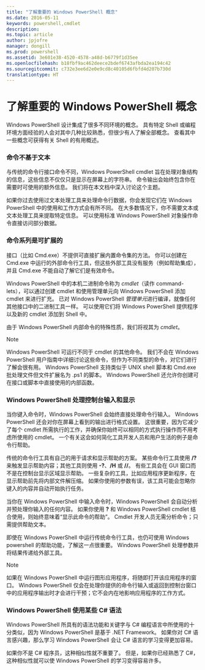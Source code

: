 ```yaml
---
title: "了解重要的 Windows PowerShell 概念"
ms.date: 2016-05-11
keywords: powershell,cmdlet
description: 
ms.topic: article
author: jpjofre
manager: dongill
ms.prod: powershell
ms.assetid: 3e601e38-4520-4578-a48d-b6779f1d35ee
ms.openlocfilehash: b18fbf9ac462deece2bdef6743afbda2ea194c42
ms.sourcegitcommit: c732e3ee6d2e0e9cd8c40105d6fbfd4d207b730d
translationtype: HT
---
```

# <a name="understanding-important-windows-powershell-concepts"></a>了解重要的 Windows PowerShell 概念
Windows PowerShell 设计集成了很多不同环境的概念。 具有特定 Shell 或编程环境方面经验的人会对其中几种比较熟悉，但很少有人了解全部概念。 查看其中一些概念可获得有关 Shell 的有用概述。

### <a name="commands-are-not-text-based"></a>命令不基于文本
与传统的命令行接口命令不同，Windows PowerShell cmdlet 旨在处理对象结构的信息，这些信息不仅仅只是显示在屏幕上的字符串。 命令输出会始终包含你在需要时可使用的额外信息。 我们将在本文档中深入讨论这个主题。

如果你过去使用过文本处理工具来处理命令行数据，你会发现它们在 Windows PowerShell 中的使用和工作方式会有所不同。 在大多数情况下，你不需要文本或文本处理工具来提取特定信息。 可以使用标准 Windows PowerShell 对象操作命令直接访问部分数据。

### <a name="the-command-family-is-extensible"></a>命令系列是可扩展的
接口（比如 Cmd.exe）不提供可直接扩展内置命令集的方法。 你可以创建在 Cmd.exe 中运行的外部命令行工具，但这些外部工具没有服务（例如帮助集成），并且 Cmd.exe 不能自动了解它们是有效命令。

Windows PowerShell 中的本机二进制命令称为 *cmdlet*（读作 command-lets），可以通过创建 cmdlet 和使用管理单元向 Windows PowerShell 添加 cmdlet 来进行扩充。 已对 Windows PowerShell *管理单元*进行编译，就像任何其他接口中的二进制工具一样。 可以使用它们将 Windows PowerShell 提供程序以及新的 cmdlet 添加到 Shell 中。

由于 Windows PowerShell 内部命令的特殊性质，我们将视其为 *cmdlet*。

> [!NOTE]
> Windows PowerShell 可运行不同于 cmdlet 的其他命令。 我们不会在 Windows PowerShell 用户指南中详细讨论这些命令，但作为不同类型的命令，对它们进行了解会很有用。 Windows PowerShell 支持类似于 UNIX shell 脚本和 Cmd.exe 批处理文件但文件扩展名为 .ps1 的脚本。 Windows PowerShell 还允许你创建可在接口或脚本中直接使用的内部函数。

### <a name="windows-powershell-handles-console-input-and-display"></a>Windows PowerShell 处理控制台输入和显示
当你键入命令时，Windows PowerShell 会始终直接处理命令行输入。 Windows PowerShell 还会对你在屏幕上看到的输出进行格式设置。 这很重要，因为它减少了每个 cmdlet 所需执行的工作，并确保你始终可以相同的方式执行操作而不用考虑所使用的 cmdlet。 一个有关这会如何简化工具开发人员和用户生活的例子是命令行帮助。

传统的命令行工具有自己的用于请求和显示帮助的方案。 某些命令行工具使用 **/?** 来触发显示帮助内容；其他工具则使用 **-?**、**/H** 或 **//**。 有些工具会在 GUI 窗口而不是在控制台显示区域显示帮助。 一些复杂的工具，比如应用程序更新程序，在显示帮助前先将内部文件解压缩。 如果你使用的参数有误，该工具可能会忽略你键入的内容并自动开始执行任务。

当你在 Windows PowerShell 中输入命令时，Windows PowerShell 会自动分析并预处理你输入的任何内容。 如果你使用 **?** 和 Windows PowerShell cmdlet 结合使用，则始终意味着“显示此命令的帮助”。 Cmdlet 开发人员无需分析命令；只需提供帮助文本。

即使在 Windows PowerShell 中运行传统命令行工具，也仍可使用 Windows powershell 的帮助功能，了解这一点很重要。 Windows PowerShell 处理参数并将结果传递给外部工具。

> [!NOTE]
> 如果在 Windows PowerShell 中运行图形应用程序，将随即打开该应用程序的窗口。 Windows PowerShell 仅会在处理你提供的命令行输入或返回到控制台窗口中的应用程序输出时才会进行干预；它不会内在地影响应用程序的工作方式。

### <a name="windows-powershell-uses-some-c-syntax"></a>Windows PowerShell 使用某些 C# 语法
Windows PowerShell 所具有的语法功能和关键字与 C# 编程语言中所使用的十分类似，因为 Windows PowerShell 是基于 .NET Framework。 如果你对 C# 语言感兴趣，那么学习 Windows PowerShell 会让 C# 语言的学习变得更加容易。

如果你不是 C# 程序员，这种相似性就不重要了。 但是，如果你已经熟悉了 C#，这种相似性就可以使 Windows PowerShell 的学习变得容易许多。

